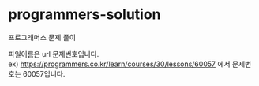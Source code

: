 # programmers-solution
프로그래머스 문제 풀이

파일이름은 url 문제번호입니다.  
ex) https://programmers.co.kr/learn/courses/30/lessons/60057 에서 문제번호는 60057입니다. 
